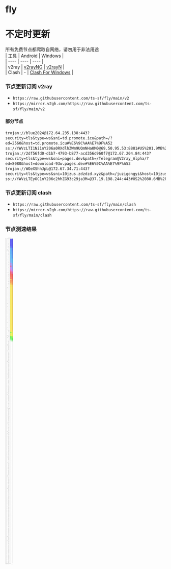# fly
# 不定时更新
所有免费节点都爬取自网络，请勿用于非法用途  
|  工具  | Android  | Windows  |  
|  ----  | ----   | ----  |  
| v2ray  | [v2rayNG](https://github.com/2dust/v2rayNG/releases) | [v2rayN](https://github.com/2dust/v2rayN/releases) |  
| Clash  | - | [Clash For Windows](https://github.com/2dust/clashN/releases) | 
  
### 节点更新订阅  v2ray
- `https://raw.githubusercontent.com/ts-sf/fly/main/v2`  
- `https://mirror.v2gh.com/https://raw.githubusercontent.com/ts-sf/fly/main/v2`  

#### 部分节点  
``` 
trojan://blue2024@172.64.235.138:443?security=tls&type=ws&sni=td.promote.icu&path=/?ed=2560&host=td.promote.icu#%E6%9C%AA%E7%9F%A52
ss://YWVzLTI1Ni1nY206a0RXdlhZWm9UQmNHa0M0@69.50.95.53:8881#US%201.9MB%2Fs
trojan://2df56fd0-d1b7-4793-b877-acd356d960f7@172.67.204.84:443?security=tls&type=ws&sni=pages.dev&path=/Telegram@V2ray_Alpha/?ed=8080&host=download-93w.pages.dev#%E6%9C%AA%E7%9F%A53
trojan://WOeXShhJpL@172.67.34.71:443?security=tls&type=ws&sni=10jzus.zdzdzd.xyz&path=/juzigongyi&host=10jzus.zdzdzd.xyz#%E6%9C%AA%E7%9F%A54
ss://YWVzLTEyOC1nY206c2hhZG93c29ja3M=@37.19.198.244:443#US2%2080.6MB%2Fs
```
### 节点更新订阅  clash
- `https://raw.githubusercontent.com/ts-sf/fly/main/clash`  
- `https://mirror.v2gh.com/https://raw.githubusercontent.com/ts-sf/fly/main/clash`  

### 节点测速结果
![image](traffic.png)
